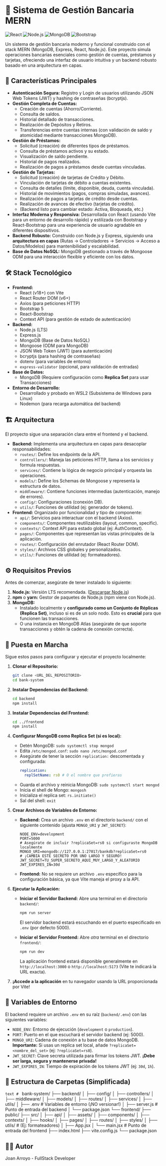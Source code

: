# 🏦 Sistema de Gestión Bancaria MERN

![React](https://img.shields.io/badge/React-Vite-61DAFB?logo=react&logoColor=black&style=for-the-badge) ![Node.js](https://img.shields.io/badge/Node.js-Express-339933?logo=node.js&logoColor=white&style=for-the-badge) ![MongoDB](https://img.shields.io/badge/MongoDB-Mongoose-4EA94B?logo=mongodb&logoColor=white&style=for-the-badge) ![Bootstrap](https://img.shields.io/badge/Bootstrap-React--Bootstrap-7952B3?logo=bootstrap&logoColor=white&style=for-the-badge)

Un sistema de gestión bancaria moderno y funcional construido con el stack MERN (MongoDB, Express, React, Node.js). Este proyecto simula operaciones bancarias esenciales como gestión de cuentas, préstamos y tarjetas, ofreciendo una interfaz de usuario intuitiva y un backend robusto basado en una arquitectura en capas.

## 🌟 Características Principales

*   **Autenticación Segura:** Registro y Login de usuarios utilizando JSON Web Tokens (JWT) y hashing de contraseñas (bcryptjs).
*   **Gestión Completa de Cuentas:**
    *   Creación de cuentas (Ahorro/Corriente).
    *   Consulta de saldos.
    *   Historial detallado de transacciones.
    *   Realización de Depósitos y Retiros.
    *   Transferencias entre cuentas internas (con validación de saldo y atomicidad mediante transacciones MongoDB).
*   **Gestión de Préstamos:**
    *   Solicitud (creación) de diferentes tipos de préstamos.
    *   Consulta de préstamos activos y su estado.
    *   Visualización de saldo pendiente.
    *   Historial de pagos realizados.
    *   Realización de pagos a préstamos desde cuentas vinculadas.
*   **Gestión de Tarjetas:**
    *   Solicitud (creación) de tarjetas de Crédito y Débito.
    *   Vinculación de tarjetas de débito a cuentas existentes.
    *   Consulta de detalles (límite, disponible, deuda, cuenta vinculada).
    *   Historial de movimientos (pagos, compras simuladas, avances).
    *   Realización de pagos a tarjetas de crédito desde cuentas.
    *   Realización de avances de efectivo (tarjetas de crédito).
    *   (Backend listo para cambiar estado: Activa, Bloqueada, etc.)
*   **Interfaz Moderna y Responsiva:** Desarrollada con React (usando Vite para un entorno de desarrollo rápido) y estilizada con Bootstrap y React-Bootstrap para una experiencia de usuario agradable en diferentes dispositivos.
*   **Backend Robusto:** Construido con Node.js y Express, siguiendo una **arquitectura en capas** (Rutas -> Controladores -> Servicios -> Acceso a Datos/Modelos) para mantenibilidad y escalabilidad.
*   **Base de Datos NoSQL:** MongoDB gestionado a través de Mongoose ODM para una interacción flexible y eficiente con los datos.

## 🛠️ Stack Tecnológico

*   **Frontend:**
    *   React (v18+) con Vite
    *   React Router DOM (v6+)
    *   Axios (para peticiones HTTP)
    *   Bootstrap 5
    *   React-Bootstrap
    *   Context API (para gestión de estado de autenticación)
*   **Backend:**
    *   Node.js (LTS)
    *   Express.js
    *   MongoDB (Base de Datos NoSQL)
    *   Mongoose (ODM para MongoDB)
    *   JSON Web Token (JWT) (para autenticación)
    *   bcryptjs (para hashing de contraseñas)
    *   dotenv (para variables de entorno)
    *   `express-validator` (opcional, para validación de entradas)
*   **Base de Datos:**
    *   MongoDB (Requiere configuración como **Replica Set** para usar Transacciones)
*   **Entorno de Desarrollo:**
    *   Desarrollado y probado en WSL2 (Subsistema de Windows para Linux)
    *   Nodemon (para recarga automática del backend)

## 🏗️ Arquitectura

El proyecto sigue una separación clara entre el frontend y el backend.

*   **Backend:** Implementa una arquitectura en capas para desacoplar responsabilidades:
    *   `routes/`: Define los endpoints de la API.
    *   `controllers/`: Maneja las peticiones HTTP, llama a los servicios y formula respuestas.
    *   `services/`: Contiene la lógica de negocio principal y orquesta las operaciones.
    *   `models/`: Define los Schemas de Mongoose y representa la estructura de datos.
    *   `middleware/`: Contiene funciones intermedias (autenticación, manejo de errores).
    *   `config/`: Configuraciones (conexión DB).
    *   `utils/`: Funciones de utilidad (ej: generador de tokens).
*   **Frontend:** Organizado por funcionalidad y tipo de componente:
    *   `api/`: Servicios para interactuar con el backend (Axios).
    *   `components/`: Componentes reutilizables (layout, common, specific).
    *   `contexts/`: Context API para estado global (ej: AuthContext).
    *   `pages/`: Componentes que representan las vistas principales de la aplicación.
    *   `routes/`: Configuración del enrutador (React Router DOM).
    *   `styles/`: Archivos CSS globales y personalizados.
    *   `utils/`: Funciones de utilidad (ej: formateadores).

## ⚙️ Requisitos Previos

Antes de comenzar, asegúrate de tener instalado lo siguiente:

1.  **Node.js:** Versión LTS recomendada. ([Descargar Node.js](https://nodejs.org/))
2.  **npm** o **yarn:** Gestor de paquetes de Node.js (npm viene con Node.js).
3.  **MongoDB:**
    *   Instalado localmente y **configurado como un Conjunto de Réplicas (Replica Set)**, incluso si es de un solo nodo. Esto es **crucial** para que funcionen las transacciones.
    *   O una instancia en MongoDB Atlas (asegúrate de que soporte transacciones y obtén la cadena de conexión correcta).

## 🚀 Puesta en Marcha

Sigue estos pasos para configurar y ejecutar el proyecto localmente:

1.  **Clonar el Repositorio:**
    ```bash
    git clone <URL_DEL_REPOSITORIO>
    cd bank-system
    ```

2.  **Instalar Dependencias del Backend:**
    ```bash
    cd backend
    npm install
    ```

3.  **Instalar Dependencias del Frontend:**
    ```bash
    cd ../frontend
    npm install
    ```

4.  **Configurar MongoDB como Replica Set (si es local):**
    *   Detén MongoDB: `sudo systemctl stop mongod`
    *   Edita `/etc/mongod.conf`: `sudo nano /etc/mongod.conf`
    *   Asegúrate de tener la sección `replication:` descomentada y configurada:
        ```yaml
        replication:
          replSetName: rs0 # O el nombre que prefieras
        ```
    *   Guarda el archivo y reinicia MongoDB: `sudo systemctl start mongod`
    *   Inicia el shell de Mongo: `mongosh`
    *   Inicializa el replica set: `rs.initiate()`
    *   Sal del shell: `exit`

5.  **Crear Archivos de Variables de Entorno:**

    *   **Backend:** Crea un archivo `.env` en el directorio `backend/` con el siguiente contenido (ajusta `MONGO_URI` y `JWT_SECRET`):
        ```env
        NODE_ENV=development
        PORT=5000
        # Asegúrate de incluir ?replicaSet=rs0 si configuraste MongoDB localmente
        MONGO_URI=mongodb://127.0.0.1:27017/bankdb?replicaSet=rs0
        # ¡CAMBIA ESTE SECRETO POR UNO LARGO Y SEGURO!
        JWT_SECRET=TU_SUPER_SECRETO_AQUI_MUY_LARGO_Y_ALEATORIO
        JWT_EXPIRES_IN=30d
        ```
    *   **Frontend:** No se requiere un archivo `.env` específico para la configuración básica, ya que Vite maneja el proxy a la API.

6.  **Ejecutar la Aplicación:**

    *   **Iniciar el Servidor Backend:** Abre una terminal en el directorio `backend/`:
        ```bash
        npm run server
        ```
        El servidor backend estará escuchando en el puerto especificado en `.env` (por defecto 5000).

    *   **Iniciar el Servidor Frontend:** Abre *otra* terminal en el directorio `frontend/`:
        ```bash
        npm run dev
        ```
        La aplicación frontend estará disponible generalmente en `http://localhost:3000` o `http://localhost:5173` (Vite te indicará la URL exacta).

7.  **¡Accede a la aplicación** en tu navegador usando la URL proporcionada por Vite!

## 🔑 Variables de Entorno

El backend requiere un archivo `.env` en su raíz (`backend/.env`) con las siguientes variables:

*   `NODE_ENV`: Entorno de ejecución (`development` o `production`).
*   `PORT`: Puerto en el que escuchará el servidor backend (ej: 5000).
*   `MONGO_URI`: Cadena de conexión a tu base de datos MongoDB. **Importante:** Si usas un replica set local, añade `?replicaSet=<nombre_del_set>` (ej: `?replicaSet=rs0`).
*   `JWT_SECRET`: Clave secreta utilizada para firmar los tokens JWT. **¡Debe ser larga, segura y mantenerse privada!**
*   `JWT_EXPIRES_IN`: Tiempo de expiración de los tokens JWT (ej: `30d`, `1h`).

## 📁 Estructura de Carpetas (Simplificada)

```text # ```
bank-system/
├── backend/
│   ├── config/
│   ├── controllers/
│   ├── middleware/
│   ├── models/
│   ├── routes/
│   ├── services/
│   ├── utils/
│   ├── .env         # Variables de entorno (¡NO versionar!)
│   ├── server.js    # Punto de entrada del backend
│   └── package.json
└── frontend/
    ├── public/
    ├── src/
    │   ├── api/
    │   ├── assets/
    │   ├── components/
    │   ├── contexts/
    │   ├── hooks/
    │   ├── pages/
    │   ├── routes/
    │   ├── styles/
    │   ├── utils/     # (Ej: formateadores)
    │   ├── App.jsx
    │   └── main.jsx   # Punto de entrada del frontend
    ├── index.html
    ├── vite.config.js
    └── package.json

## 👨‍💻 Autor

Joan Arroyo - FullStack Developer
